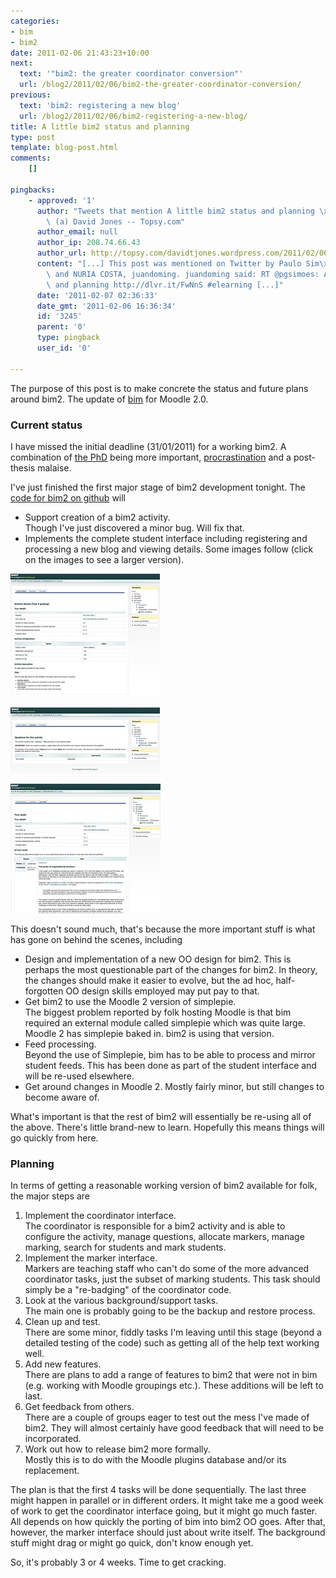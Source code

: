 ```yaml
---
categories:
- bim
- bim2
date: 2011-02-06 21:43:23+10:00
next:
  text: '"bim2: the greater coordinator conversion"'
  url: /blog2/2011/02/06/bim2-the-greater-coordinator-conversion/
previous:
  text: 'bim2: registering a new blog'
  url: /blog2/2011/02/06/bim2-registering-a-new-blog/
title: A little bim2 status and planning
type: post
template: blog-post.html
comments:
    []
    
pingbacks:
    - approved: '1'
      author: "Tweets that mention A little bim2 status and planning \xAB The Weblog of\
        \ (a) David Jones -- Topsy.com"
      author_email: null
      author_ip: 208.74.66.43
      author_url: http://topsy.com/davidtjones.wordpress.com/2011/02/06/a-little-bim2-status-and-planning/?utm_source=pingback&utm_campaign=L2
      content: "[...] This post was mentioned on Twitter by Paulo Sim\xF5es, David Jones\
        \ and NURIA COSTA, juandoming. juandoming said: RT @pgsimoes: A little bim2 status\
        \ and planning http://dlvr.it/FwNnS #elearning [...]"
      date: '2011-02-07 02:36:33'
      date_gmt: '2011-02-06 16:36:34'
      id: '3245'
      parent: '0'
      type: pingback
      user_id: '0'
    
---
```

The purpose of this post is to make concrete the status and future plans around bim2. The update of [bim](/blog2/research/bam-blog-aggregation-management/) for Moodle 2.0.

### Current status

I have missed the initial deadline (31/01/2011) for a working bim2. <excuses>A combination of [the PhD](/blog2/research/phd-thesis/) being more important, [procrastination](http://www.amazon.com/Girl-Dragon-Tattoo-Stieg-Larsson/dp/0307454541/) and a post-thesis malaise.</excuses>

I've just finished the first major stage of bim2 development tonight. The [code for bim2 on github](http://github.com/djplaner/bim2) will

- Support creation of a bim2 activity.  
    Though I've just discovered a minor bug. Will fix that.
- Implements the complete student interface including registering and processing a new blog and viewing details. Some images follow (click on the images to see a larger version).

[![Activity details](images/5420817243_8d2744874c_m.jpg)](http://www.flickr.com/photos/david_jones/5420817243/ "Activity details by David T Jones, on Flickr")

[![Questions](images/5420817593_50536864c3_m.jpg)](http://www.flickr.com/photos/david_jones/5420817593/ "Questions by David T Jones, on Flickr")

[![Posts](images/5421424240_a0ec5d67ee_m.jpg)](http://www.flickr.com/photos/david_jones/5421424240/ "Posts by David T Jones, on Flickr")

This doesn't sound much, that's because the more important stuff is what has gone on behind the scenes, including

- Design and implementation of a new OO design for bim2. 
    This is perhaps the most questionable part of the changes for bim2. In theory, the changes should make it easier to evolve, but the ad hoc, half-forgotten OO design skills employed may put pay to that.
- Get bim2 to use the Moodle 2 version of simplepie.  
    The biggest problem reported by folk hosting Moodle is that bim required an external module called simplepie which was quite large. Moodle 2 has simplepie baked in. bim2 is using that version.
- Feed processing.  
    Beyond the use of Simplepie, bim has to be able to process and mirror student feeds. This has been done as part of the student interface and will be re-used elsewhere.
- Get around changes in Moodle 2. 
    Mostly fairly minor, but still changes to become aware of.

What's important is that the rest of bim2 will essentially be re-using all of the above. There's little brand-new to learn. Hopefully this means things will go quickly from here.

### Planning

In terms of getting a reasonable working version of bim2 available for folk, the major steps are

1. Implement the coordinator interface.  
    The coordinator is responsible for a bim2 activity and is able to configure the activity, manage questions, allocate markers, manage marking, search for students and mark students.
2. Implement the marker interface.  
    Markers are teaching staff who can't do some of the more advanced coordinator tasks, just the subset of marking students. This task should simply be a "re-badging" of the coordinator code.
3. Look at the various background/support tasks.  
    The main one is probably going to be the backup and restore process.
4. Clean up and test.  
    There are some minor, fiddly tasks I'm leaving until this stage (beyond a detailed testing of the code) such as getting all of the help text working well.
5. Add new features.  
    There are plans to add a range of features to bim2 that were not in bim (e.g. working with Moodle groupings etc.). These additions will be left to last.
6. Get feedback from others.  
    There are a couple of groups eager to test out the mess I've made of bim2. They will almost certainly have good feedback that will need to be incorporated.
7. Work out how to release bim2 more formally.  
    Mostly this is to do with the Moodle plugins database and/or its replacement.

The plan is that the first 4 tasks will be done sequentially. The last three might happen in parallel or in different orders. It might take me a good week of work to get the coordinator interface going, but it might go much faster. All depends on how quickly the porting of bim into bim2 OO goes. After that, however, the marker interface should just about write itself. The background stuff might drag or might go quick, don't know enough yet.

So, it's probably 3 or 4 weeks. Time to get cracking.